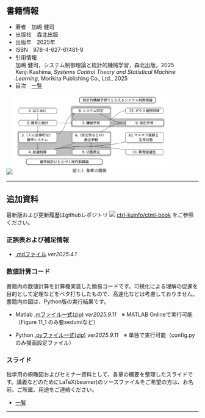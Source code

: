 ## 書籍情報

- 著者　加嶋 健司  
- 出版社　森北出版  
- 出版年　2025年
- ISBN　978-4-627-61481-9
- 引用情報  
加嶋 健司，システム制御理論と統計的機械学習，森北出版，2025  
Kenji Kashima, *Systems Control Theory and Statistical Machine Learning*, Morikita Publishing Co., Ltd., 2025
- 目次　[一覧](./TOC.md)

<img src="https://www.morikita.co.jp/storage/images/cvr/061481cvr.jpg" width="200">   <img src="./chapters.png" width="400">

  

---

## 追加資料

最新版および更新履歴はgithubレポジトリ <img src="https://github.githubassets.com/assets/GitHub-Mark-ea2971cee799.png" width="20">  [ctrl-kuinfo/ctml-book](https://github.com/ctrl-kuinfo/ctml-book/) をご参照ください。

### 正誤表および補足情報

- [.mdファイル](./errata.md) *ver2025.4.1*

### 数値計算コード

書籍内の数値計算を計算機実装した簡易コードです。可視化による理解の促進を目的として定理などをベタ打ちしたもので、高速化などは考慮しておりません。
書籍内の図は、Python版の実行結果です。

- Matlab [.mファイル一式(zip)](https://github.com/ctrl-kuinfo/ctml-book/raw/refs/heads/main/matlab.zip) *ver2025.9.11*　※ MATLAB Onlineで実行可能（Figure 11_1 のみ要sedumiなど）

- Python [.pyファイル一式(zip)](https://github.com/ctrl-kuinfo/ctml-book/raw/refs/heads/main/python.zip) *ver2025.9.11*　※ 単独で実行可能（config.pyのみ描画設定ファイル）

### スライド

独学用の俯瞰図およびセミナー資料として、各章の概要を整理したスライドです。講義などのためにLaTeX(beamer)のソースファイルをご希望の方は、お名前、ご所属、用途をご連絡ください。

- [一覧](https://github.com/ctrl-kuinfo/ctml-book/tree/main/slides)

---
